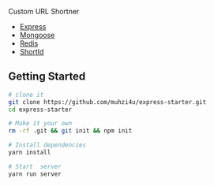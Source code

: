 Custom URL Shortner

* [Express](https://expressjs.com/)
* [Mongoose](http://mongoosejs.com/)
* [Redis](https://redis.io/)
* [ShortId](https://github.com/dylang/shortid)

## Getting Started

```sh
# clone it
git clone https://github.com/muhzi4u/express-starter.git
cd express-starter

# Make it your own
rm -rf .git && git init && npm init

# Install dependencies
yarn install

# Start  server
yarn run server
```

